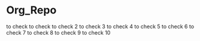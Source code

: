 # Org_Repo
to check 
to check 
to check 2
to check 3
to check 4
to check 5
to check 6
to check 7
to check 8
to check 9
to check 10
